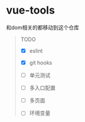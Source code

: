 # vue-tools
和dom相关的都移动到这个仓库

> TODO
>
> - [x] eslint
>
> - [x] git hooks
>
> - [ ] 单元测试
>
> - [ ] 多入口配置
>
> - [ ] 多页面
>
> - [ ] 环境变量
